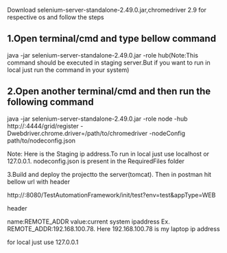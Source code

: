 Download selenium-server-standalone-2.49.0.jar,chromedriver 2.9 for respective os and follow the steps

1.Open terminal/cmd and type bellow command
---------------------------------------------------------------------------------------
java -jar selenium-server-standalone-2.49.0.jar -role hub(Note:This command should be executed in staging server.But if you want to run in local just run the command in your system)

2.Open another terminal/cmd and then run the following command
---------------------------------------------------------------------------------------
java -jar selenium-server-standalone-2.49.0.jar -role node -hub http://<ServerIpAddress>:4444/grid/register  -Dwebdriver.chrome.driver=/path/to/chromedriver -nodeConfig path/to/nodeconfig.json

Note: Here <serverIpAddress> is the  Staging ip address.To run in  local just use localhost or 127.0.0.1.
nodeconfig.json is present in the RequiredFiles folder

3.Build and deploy the projectto the server(tomcat).
Then in postman hit bellow url with header

http://<ServerIPAddress>:8080/TestAutomationFramework/init/test?env=test&appType=WEB

header

name:REMOTE_ADDR  value:current system ipaddress
Ex. REMOTE_ADDR:192.168.100.78.
Here 192.168.100.78 is my laptop ip address

for local just use 127.0.0.1

